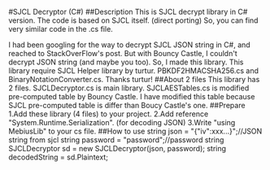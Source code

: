 #SJCL Decryptor (C#)
##Description
This is SJCL decrypt library in C# version.
The code is based on SJCL itself. (direct porting)
So, you can find very similar code in the .cs file.

I had been googling for the way to decrypt SJCL JSON string in C#,
 and reached to StackOverFlow's post.
But with Bouncy Castle, I couldn't decrypt JSON string (and maybe you too).
So, I made this library.
This library require SJCL Helper library by turtur.
PBKDF2HMACSHA256.cs and BinaryNotationConverter.cs.
Thanks turtur!
##About 2 files
This library has 2 files.
SJCLDecryptor.cs is main library.
SJCLAESTables.cs is modified pre-computed table by Bouncy Castle.
I have modified this table because SJCL pre-computed table is
 differ than Boucy Castle's one.
##Prepare
1.Add these library (4 files) to your project.
2.Add reference "System.Runtime.Serialization". (for decoding JSON)
3.Write "using MebiusLib" to your cs file.
##How to use
string json = "{"iv":xxx...}";//JSON string from sjcl
string password = "password";//password string
SJCLDecryptor sd = new SJCLDecryptor(json, password);
string decodedString = sd.Plaintext;